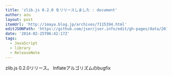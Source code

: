 ```yaml
---
title: 'zlib.js 0.2.0 をリリースしました : document'
author: azu
layout: post
itemUrl: 'http://imaya.blog.jp/archives/7115394.html'
editJSONPath: 'https://github.com/jser/jser.info/edit/gh-pages/data/2014/02/index.json'
date: '2014-02-25T06:42:17Z'
tags:
  - JavaScript
  - library
  - ReleaseNote
---
```

zlib.js 0.2.0リリース。
Inflateアルゴリズムのbugfix
